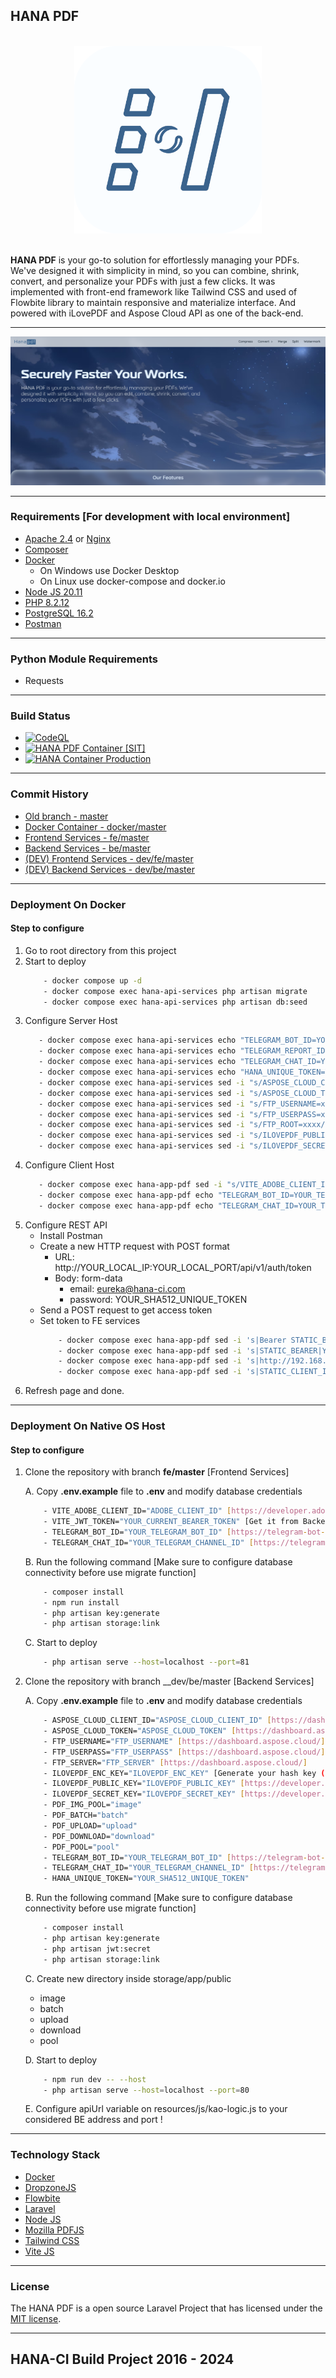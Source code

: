 ## HANA PDF 

<br>
<div align="center">
  <img src="screenshot/logo.png" alt="HANA" width="300" height="300">
</div>
<br>

__HANA PDF__ is your go-to solution for effortlessly managing your PDFs. We've designed it with simplicity in mind, so you can combine,
shrink, convert, and personalize your PDFs with just a few clicks. It was implemented with front-end framework like Tailwind CSS and
used of Flowbite library to maintain responsive and materialize interface. And powered with iLovePDF and Aspose Cloud API as one of the back-end.

---

![HANA](screenshot/1.png)

---

### Requirements [For development with local environment]
- [Apache 2.4](https://httpd.apache.org) or [Nginx](https://www.nginx.com)
- [Composer](http://getcomposer.org/)
- [Docker](https://www.docker.com/)
    * On Windows use Docker Desktop
    * On Linux use docker-compose and docker.io
- [Node JS 20.11](https://nodejs.org/en)
- [PHP 8.2.12](https://www.php.net/downloads.php)
- [PostgreSQL 16.2](https://www.postgresql.org/)
- [Postman](https://www.postman.com/)

---

### Python Module Requirements
- Requests

---

### Build Status
- [![CodeQL](https://github.com/Nicklas373/Hana-PDF/actions/workflows/github-code-scanning/codeql/badge.svg)](https://github.com/Nicklas373/Hana-PDF/actions/workflows/github-code-scanning/codeql)
- [![HANA PDF Container [SIT]](https://github.com/Nicklas373/Hana-PDF/actions/workflows/docker-sit.yml/badge.svg)](https://github.com/Nicklas373/Hana-PDF/actions/workflows/docker-sit.yml)
- [![HANA Container Production](https://github.com/Nicklas373/hana-ci-docker-prod/actions/workflows/docker-prod-env.yml/badge.svg)](https://github.com/Nicklas373/hana-ci-docker-prod/actions/workflows/docker-prod-env.yml)

---

### Commit History
- [Old branch - master](https://github.com/Nicklas373/Hana-PDF/tree/master)
- [Docker Container - docker/master](https://github.com/Nicklas373/Hana-PDF/tree/docker/master)
- [Frontend Services - fe/master](https://github.com/Nicklas373/Hana-PDF/tree/fe/master)
- [Backend Services - be/master](https://github.com/Nicklas373/Hana-PDF/tree/be/master)
- [(DEV) Frontend Services - dev/fe/master](https://github.com/Nicklas373/Hana-PDF/tree/dev/fe/master)
- [(DEV) Backend Services - dev/be/master](https://github.com/Nicklas373/Hana-PDF/tree/dev/be/master)

---

### Deployment On Docker
#### Step to configure
1. Go to root directory from this project
2. Start to deploy
    ````bash
        - docker compose up -d
        - docker compose exec hana-api-services php artisan migrate
        - docker compose exec hana-api-services php artisan db:seed
    ````
3. Configure Server Host
     ````bash
        - docker compose exec hana-api-services echo "TELEGRAM_BOT_ID=YOUR_TELEGRAM_BOT_ID" >> .env
        - docker compose exec hana-api-services echo "TELEGRAM_REPORT_ID=YOUR_TELEGRAM_CHANNEL_ID" >> .env
        - docker compose exec hana-api-services echo "TELEGRAM_CHAT_ID=YOUR_TELEGRAM_CHANNEL_ID" >> .env
        - docker compose exec hana-api-services echo "HANA_UNIQUE_TOKEN=YOUR_SHA512_UNIQUE_TOKEN" >> .env
        - docker compose exec hana-api-services sed -i "s/ASPOSE_CLOUD_CLIENT_ID=xxxx/ASPOSE_CLOUD_CLIENT_ID=YOUR_ASPOSE_CLOUD_CLIENT_ID/" >> .env
        - docker compose exec hana-api-services sed -i "s/ASPOSE_CLOUD_TOKEN=xxxx/ASPOSE_CLOUD_TOKEN=YOUR_ASPOSE_CLOUD_TOKEN" >> .env
        - docker compose exec hana-api-services sed -i "s/FTP_USERNAME=xxxx/FTP_USERNAME=YOUR_FTP_USERNAME/" >> .env
        - docker compose exec hana-api-services sed -i "s/FTP_USERPASS=xxxx/FTP_USERNAME=YOUR_FTP_USERPASS/" >> .env
        - docker compose exec hana-api-services sed -i "s/FTP_ROOT=xxxx/FTP_USERNAME=YOUR_FTP_ROOT_DIR/" >> .env
        - docker compose exec hana-api-services sed -i "s/ILOVEPDF_PUBLIC_KEY=xxxx/FTP_USERNAME=YOUR_ILOVEPDF_PUBLIC_KEY/" >> .env
        - docker compose exec hana-api-services sed -i "s/ILOVEPDF_SECRET_KEY=xxxx/FTP_USERNAME=YOUR_ILOVEPDF_SECRET_KEY/" >> .env
    ````
4. Configure Client Host
     ````bash
        - docker compose exec hana-app-pdf sed -i "s/VITE_ADOBE_CLIENT_ID=xxxx/VITE_ADOBE_CLIENT_ID=YOUR_ADOBE_CLIENT_ID/" >> .env
        - docker compose exec hana-app-pdf echo "TELEGRAM_BOT_ID=YOUR_TELEGRAM_BOT_ID" >> .env
        - docker compose exec hana-app-pdf echo "TELEGRAM_CHAT_ID=YOUR_TELEGRAM_CHANNEL_ID" >> .env
     ````
5. Configure REST API
    - Install Postman
    - Create a new HTTP request with POST format
        - URL: http://YOUR_LOCAL_IP:YOUR_LOCAL_PORT/api/v1/auth/token
        - Body: form-data
            - email: eureka@hana-ci.com
            - password: YOUR_SHA512_UNIQUE_TOKEN
    - Send a POST request to get access token
    - Set token to FE services
        ````bash
            - docker compose exec hana-app-pdf sed -i 's|Bearer STATIC_BEARER|Bearer YOUR_CURRENT_BEARER|' public/build/assets/kao-logic-CHECK_LATEST_REVISION.js
            - docker compose exec hana-app-pdf sed -i 's|STATIC_BEARER|YOUR_CURRENT_BEARER|' public/build/assets/kao-logic-CHECK_LATEST_REVISION.js
            - docker compose exec hana-app-pdf sed -i 's|http://192.168.0.2|YOUR_BACKEND_URL:PORT|' public/build/assets/kao-logic-CHECK_LATEST_REVISION.js
            - docker compose exec hana-app-pdf sed -i 's|STATIC_CLIENT_ID|YOUR_ADOBE_CLIENT_ID|' public/build/assets/kao-logic-CHECK_LATEST_REVISION.js
        ````
6. Refresh page and done.

---

### Deployment On Native OS Host
#### Step to configure
1. Clone the repository with branch __fe/master__ [Frontend Services]
    
    A. Copy __.env.example__ file to __.env__ and modify database credentials
    ````bash
        - VITE_ADOBE_CLIENT_ID="ADOBE_CLIENT_ID" [https://developer.adobe.com/document-services/docs/overview/pdf-embed-api/]
        - VITE_JWT_TOKEN="YOUR_CURRENT_BEARER_TOKEN" [Get it from Backend with route api/v1/auth/token]
        - TELEGRAM_BOT_ID="YOUR_TELEGRAM_BOT_ID" [https://telegram-bot-sdk.com/docs/getting-started/installation]
        - TELEGRAM_CHAT_ID="YOUR_TELEGRAM_CHANNEL_ID" [https://telegram-bot-sdk.com/docs/getting-started/installation]
    ````
    B. Run the following command [Make sure to configure database connectivity before use migrate function]
    ````bash
        - composer install
        - npm run install
        - php artisan key:generate
        - php artisan storage:link
    ````
    C. Start to deploy
    ```bash
        - php artisan serve --host=localhost --port=81
    ```
2. Clone the repository with branch __dev/be/master [Backend Services]

    A. Copy __.env.example__ file to __.env__ and modify database credentials
    ````bash
        - ASPOSE_CLOUD_CLIENT_ID="ASPOSE_CLOUD_CLIENT_ID" [https://dashboard.aspose.cloud/]
        - ASPOSE_CLOUD_TOKEN="ASPOSE_CLOUD_TOKEN" [https://dashboard.aspose.cloud/]
        - FTP_USERNAME="FTP_USERNAME" [https://dashboard.aspose.cloud/]
        - FTP_USERPASS="FTP_USERPASS" [https://dashboard.aspose.cloud/]
        - FTP_SERVER="FTP_SERVER" [https://dashboard.aspose.cloud/]
        - ILOVEPDF_ENC_KEY="ILOVEPDF_ENC_KEY" [Generate your hash key (Max. 25 digits)]
        - ILOVEPDF_PUBLIC_KEY="ILOVEPDF_PUBLIC_KEY" [https://developer.ilovepdf.com/]
        - ILOVEPDF_SECRET_KEY="ILOVEPDF_SECRET_KEY" [https://developer.ilovepdf.com/]
        - PDF_IMG_POOL="image"
        - PDF_BATCH="batch"
        - PDF_UPLOAD="upload"
        - PDF_DOWNLOAD="download"
        - PDF_POOL="pool"
        - TELEGRAM_BOT_ID="YOUR_TELEGRAM_BOT_ID" [https://telegram-bot-sdk.com/docs/getting-started/installation]
        - TELEGRAM_CHAT_ID="YOUR_TELEGRAM_CHANNEL_ID" [https://telegram-bot-sdk.com/docs/getting-started/installation]
        - HANA_UNIQUE_TOKEN="YOUR_SHA512_UNIQUE_TOKEN"
    ````
    B. Run the following command [Make sure to configure database connectivity before use migrate function]
    ````bash
        - composer install
        - php artisan key:generate
        - php artisan jwt:secret
        - php artisan storage:link
    ````

    C. Create new directory inside storage/app/public
    * image
    * batch
    * upload
    * download
    * pool

    D. Start to deploy
    ````bash
        - npm run dev -- --host
        - php artisan serve --host=localhost --port=80
    ````
    E. Configure apiUrl variable on resources/js/kao-logic.js to your considered BE address and port !
---

### Technology Stack
- [Docker](https://www.docker.com/)
- [DropzoneJS](https://www.dropzone.dev/)
- [Flowbite](https://flowbite.com/)
- [Laravel](https://laravel.com/)
- [Node JS](https://nodejs.org/en)
- [Mozilla PDFJS](https://mozilla.github.io/pdf.js/)
- [Tailwind CSS](https://tailwindcss.com/)
- [Vite JS](https://vitejs.dev/)

---

### License
The HANA PDF is a open source Laravel Project that has licensed under the [MIT license](https://opensource.org/licenses/MIT).

---

## HANA-CI Build Project 2016 - 2024
